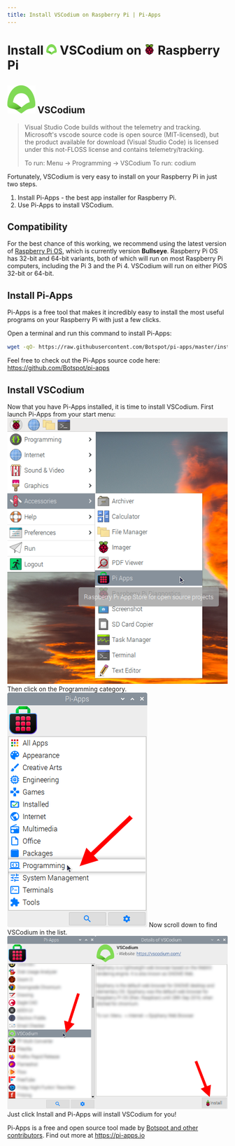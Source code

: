 ```yaml
---
title: Install VSCodium on Raspberry Pi | Pi-Apps
---
```

<div class="simple-install-content content">

# Install <img src="/img/app-icons/VSCodium/icon-64.png" height=24> VSCodium on <img src=/img/other-icons/raspberrypi-icon.svg height=24> Raspberry Pi

## <img src="/img/app-icons/VSCodium/icon-64.png"> VSCodium
> Visual Studio Code builds without the telemetry and tracking.
> Microsoft's vscode source code is open source (MIT-licensed), but the product available for download (Visual Studio Code) is licensed under this not-FLOSS license and contains telemetry/tracking.
> 
> To run: Menu -> Programming -> VSCodium
> To run: codium

Fortunately, VSCodium is very easy to install on your Raspberry Pi in just two steps.
1. Install Pi-Apps - the best app installer for Raspberry Pi.
2. Use Pi-Apps to install VSCodium.
</div>
<div class="simple-install-content content">

## Compatibility
For the best chance of this working, we recommend using the latest version of [Raspberry Pi OS](https://www.raspberrypi.com/software/), which is currently version **Bullseye**.
Raspberry Pi OS has 32-bit and 64-bit variants, both of which will run on most Raspberry Pi computers, including the Pi 3 and the Pi 4.
VSCodium will run on either PiOS 32-bit or 64-bit.
</div>
<div class="simple-install-content content">

## Install Pi-Apps

Pi-Apps is a free tool that makes it incredibly easy to install the most useful programs on your Raspberry Pi with just a few clicks.

Open a terminal and run this command to install Pi-Apps:
```bash
wget -qO- https://raw.githubusercontent.com/Botspot/pi-apps/master/install | bash
```
Feel free to check out the Pi-Apps source code here: https://github.com/Botspot/pi-apps
</div>
<div class="simple-install-content content">

## Install VSCodium

Now that you have Pi-Apps installed, it is time to install VSCodium.
First launch Pi-Apps from your start menu:
<img src="/img/start-menu.png">
Then click on the Programming category.
<img src="/img/category-selections/Programming.png">
Now scroll down to find VSCodium in the list.
<img src="/img/app-icons/VSCodium/app-selection.png">
Just click Install and Pi-Apps will install VSCodium for you!
</div>
<div class="simple-install-content content">

Pi-Apps is a free and open source tool made by [Botspot and other contributors](/about/#contributors). Find out more at https://pi-apps.io
</div>
